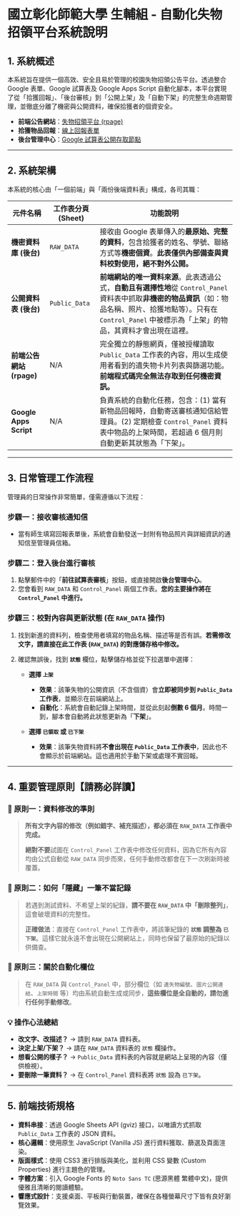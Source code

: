 # 國立彰化師範大學 生輔組 - 自動化失物招領平台系統說明

## 1. 系統概述

本系統旨在提供一個高效、安全且易於管理的校園失物招領公告平台。透過整合 Google 表單、Google 試算表及 Google Apps Script 自動化腳本，本平台實現了從「拾獲回報」、「後台審核」到「公開上架」及「自動下架」的完整生命週期管理，並徹底分離了機密與公開資料，確保拾獲者的個資安全。

-   **前端公告網站**：[失物招領平台 (rpage)](https://stuaffweb.ncue.edu.tw/p/412-1039-4292.php)
-   **拾獲物品回報**：[線上回報表單](https://forms.gle/LaXeXCjMtK4wjHDW6)
-   **後台管理中心**：[Google 試算表公開存取節點](https://docs.google.com/spreadsheets/d/1yGWyvzR3Jr6dRpZBATVhSVvEcc0FMQrWHPBqbYrgIag/edit?usp=sharing)

---

## 2. 系統架構

本系統的核心由「一個前端」與「兩份後端資料表」構成，各司其職：

| 元件名稱                    | 工作表分頁 (Sheet)         | 功能說明                                                                                                                                                                                                                                                                |
| --------------------------- | -------------------------- | ----------------------------------------------------------------------------------------------------------------------------------------------------------------------------------------------------------------------------------------------------------------------- |
| **機密資料庫 (後台)**       | `RAW_DATA`                 | 接收由 Google 表單傳入的**最原始、完整的資料**，包含拾獲者的姓名、學號、聯絡方式等**機密個資**。**此表僅供內部備查與資料校對使用，絕不對外公開。**                                                                                                        |
| **公開資料表 (後台)**       | `Public_Data`              | **前端網站的唯一資料來源**。此表透過公式，**自動且有選擇性地**從 `Control_Panel` 資料表中抓取**非機密的物品資訊**（如：物品名稱、照片、拾獲地點等）。只有在 `Control_Panel` 中被標示為「上架」的物品，其資料才會出現在這裡。 |
| **前端公告網站 (rpage)**    | N/A                        | 完全獨立的靜態網頁，僅被授權讀取 `Public_Data` 工作表的內容，用以生成使用者看到的遺失物卡片列表與篩選功能。**前端程式碼完全無法存取到任何機密資訊。**                                                                                                 |
| **Google Apps Script** | N/A                        | 負責系統的自動化任務，包含：(1) 當有新物品回報時，自動寄送審核通知信給管理員。(2) 定期檢查 `Control_Panel` 資料表中物品的上架時間，若超過 6 個月則自動更新其狀態為「下架」。 |

---

## 3. 日常管理工作流程

管理員的日常操作非常簡單，僅需遵循以下流程：

### 步驟一：接收審核通知信

-   當有師生填寫回報表單後，系統會自動發送一封附有物品照片與詳細資訊的通知信至管理員信箱。

### 步驟二：登入後台進行審核

1.  點擊郵件中的「**前往試算表審核**」按鈕，或直接開啟**後台管理中心**。
2.  您會看到 `RAW_DATA` 和 `Control_Panel` 兩個工作表。**您的主要操作將在 `Control_Panel` 中進行。**

### 步驟三：校對內容與更新狀態 (在 `RAW_DATA` 操作)

1.  找到新進的資料列，檢查使用者填寫的物品名稱、描述等是否有誤。**若需修改文字，請直接在此工作表 (`RAW_DATA`) 的對應儲存格中修改。**
2.  確認無誤後，找到 **`狀態`** 欄位，點擊儲存格並從下拉選單中選擇：

    -   **選擇 `上架`**
        -   **效果**：該筆失物的公開資訊（不含個資）會**立即被同步到 `Public_Data` 工作表**，並顯示在前端網站上。
        -   **自動化**：系統會自動記錄上架時間，並從此刻起**倒數 6 個月**。時間一到，腳本會自動將此狀態更新為「**下架**」。

    -   **選擇 `已領取` 或 `已下架`**
        -   **效果**：該筆失物資料將**不會出現在 `Public_Data` 工作表中**，因此也不會顯示於前端網站。這也適用於手動下架或處理不實回報。

---

## 4. 重要管理原則【請務必詳讀】

### 📌 原則一：資料修改的準則

> **所有文字內容的修改（例如錯字、補充描述），都必須在 `RAW_DATA` 工作表中完成。**
>
> **絕對不要**試圖在 `Control_Panel` 工作表中修改任何資料，因為它所有內容均由公式自動從 `RAW_DATA` 同步而來，任何手動修改都會在下一次刷新時被覆蓋。

### 📌 原則二：如何「隱藏」一筆不當記錄

> 若遇到測試資料、不希望上架的紀錄，**請不要在 `RAW_DATA` 中「刪除整列」**，這會破壞資料的完整性。
>
> **正確做法**：直接在 `Control_Panel` 工作表中，將該筆紀錄的 **`狀態` 調整為 `已下架`**。這樣它就永遠不會出現在公開網站上，同時也保留了最原始的紀錄以供備查。

### 📌 原則三：關於自動化欄位

> 在 `RAW_DATA` 與 `Control_Panel` 中，部分欄位（如 `遺失物編號`、`圖片公開連結`、`上架時間` 等）均由系統自動生成或同步，**這些欄位是全自動的，請勿進行任何手動修改**。

### 💡 操作心法總結

-   **改文字、改描述？** → 請到 `RAW_DATA` 資料表。
-   **決定上架/下架？** → 請在 `RAW_DATA` 資料表的 `狀態` 欄操作。
-   **想看公開的樣子？** → `Public_Data` 資料表的內容就是網站上呈現的內容（僅供檢視）。
-   **要刪除一筆資料？** → 在 `Control_Panel` 資料表將 `狀態` 設為 `已下架`。

---

## 5. 前端技術規格

-   **資料串接**：透過 Google Sheets API (gviz) 接口，以唯讀方式抓取 `Public_Data` 工作表的 JSON 資料。
-   **核心邏輯**：使用原生 JavaScript (Vanilla JS) 進行資料獲取、篩選及頁面渲染。
-   **版面樣式**：使用 CSS3 進行排版與美化，並利用 CSS 變數 (Custom Properties) 進行主題色的管理。
-   **字體方案**：引入 Google Fonts 的 `Noto Sans TC` (思源黑體 繁體中文)，提供優雅且清晰的閱讀體驗。
-   **響應式設計**：支援桌面、平板與行動裝置，確保在各種螢幕尺寸下皆有良好瀏覽效果。
